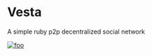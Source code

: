 # Vesta
A simple ruby p2p decentralized social network

[![foo](https://img.shields.io/badge/status-under%20construction-9d67e4.svg?style=for-the-badge)](https://github.com/eVanilla/Vesta)
